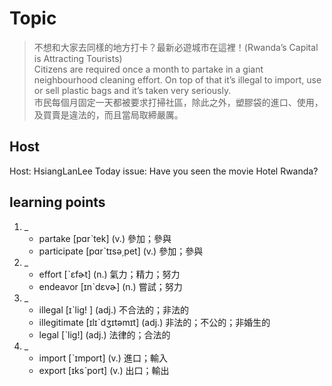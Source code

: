 # Topic

> 不想和大家去同樣的地方打卡？最新必遊城市在這裡！(Rwanda’s Capital is Attracting Tourists) <br>
> Citizens are required once a month to partake in a giant neighbourhood cleaning effort. On top of that it’s illegal to import, use or sell plastic bags and it’s taken very seriously. <br>
> 市民每個月固定一天都被要求打掃社區，除此之外，塑膠袋的進口、使用，及買賣是違法的，而且當局取締嚴厲。 <br>

## Host
Host: HsiangLanLee
Today issue: Have you seen the movie Hotel Rwanda?

## learning points
1. _
	* partake  [pɑrˋtek]  (v.)  參加；參與
	* participate  [pɑrˋtɪsə͵pet]  (v.)  參加；參與
2. _
	* effort  [ˋɛfɚt]  (n.)  氣力；精力；努力
	* endeavor  [ɪnˋdɛvɚ]  (n.)  嘗試；努力
3. _
	* illegal  [ɪˋlig! ]  (adj.)  不合法的；非法的
	* illegitimate  [ɪlɪˋdʒɪtəmɪt]  (adj.)  非法的；不公的；非婚生的
	* legal  [ˋlig!]  (adj.)  法律的；合法的
4. _
	* import  [ˋɪmport]  (v.)  進口；輸入
	* export  [ɪksˋport]  (v.)  出口；輸出

